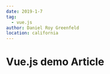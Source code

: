 ```yaml
---
date: 2019-1-7
tag: 
  - vue.js
author: Daniel Roy Greenfeld
location: california
---
```


# Vue.js demo Article
